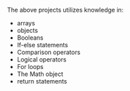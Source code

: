 The above projects utilizes knowledge in:
- arrays
- objects
- Booleans
- If-else statements
- Comparison operators
- Logical operators
- For loops
- The Math object
- return statements